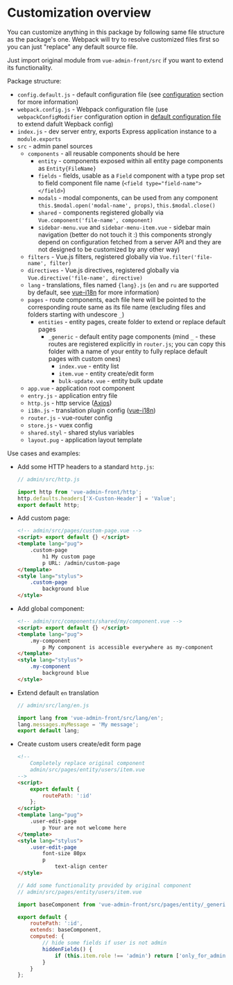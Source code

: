 # Customization overview

You can customize anything in this package by following same file structure as the package's one. Webpack will try to resolve customized files first so you can just "replace" any default source file.

Just import original module from `vue-admin-front/src` if you want to extend its functionality.

Package structure:

* `config.default.js` - default configuration file (see [configuration](configuration.md) section for more information)
* `webpack.config.js` - Webpack configuration file (use `webpackConfigModifier` configuration option in [default configuration file](https://github.com/mrTimofey/vue-admin/blob/master/config.default.js) to extend dafult Wepback config)
* `index.js` - dev server entry, exports Express application instance to a `module.exports`
* `src` - admin panel sources
    * `components` - all reusable components should be here
        * `entity` - components exposed within all entity page components as `Entity{FileName}`
        * `fields` - fields, usable as a `Field` component with a type prop set to field component file name (`<field type="field-name"></field>`)
        * `modals` - modal components, can be used from any component `this.$modal.open('modal-name', props)`, `this.$modal.close()`
        * `shared` - components registered globally via `Vue.component('file-name', component)`
        * `sidebar-menu.vue` and `sidebar-menu-item.vue` - sidebar main navigation (better do not touch it :) this components strongly depend on configuration fetched from a server API and they are not designed to be customized by any other way)
    * `filters` - Vue.js filters, registered globally via `Vue.filter('file-name', filter)`
    * `directives` - Vue.js directives, registered globally via `Vue.directive('file-name', directive)`
    * `lang` - translations, files named `{lang}.js` (`en` and `ru` are supported by default, see [vue-i18n](https://github.com/kazupon/vue-i18n) for more information)
    * `pages` - route components, each file here will be pointed to the corresponding route same as its file name (excluding files and folders starting with undescore `_`)
        * `entities` - entity pages, create folder to extend or replace default pages
            * `_generic` - default entity page components (mind `_` - these routes are registered explicitly in `router.js`; you can copy this folder with a name of your entity to fully replace default pages with custom ones)
                * `index.vue` - entity list
                * `item.vue` - entity create/edit form
                * `bulk-update.vue` - entity bulk update
    * `app.vue` - application root component
    * `entry.js` - application entry file
    * `http.js` - http service ([Axios](https://github.com/axios/axios))
    * `i18n.js` - translation plugin config ([vue-i18n](https://github.com/kazupon/vue-i18n))
    * `router.js` - vue-router config
    * `store.js` - vuex config
    * `shared.styl` - shared stylus variables
    * `layout.pug` - application layout template

Use cases and examples:

* Add some HTTP headers to a standard `http.js`:
    ```javascript
    // admin/src/http.js
    
    import http from 'vue-admin-front/http';
    http.defaults.headers['X-Custon-Header'] = 'Value';
    export default http;
    ```
* Add custom page:
    ```html
    <!-- admin/src/pages/custom-page.vue -->
    <script> export default {} </script>
    <template lang="pug">
        .custom-page
            h1 My custom page
            p URL: /admin/custom-page
    </template>
    <style lang="stylus">
        .custom-page
            background blue
    </style>
    ```
* Add global component:
    ```html
    <!-- admin/src/components/shared/my/component.vue -->
    <script> export default {} </script>
    <template lang="pug">
        .my-component
            p My component is accessible everywhere as my-component
    </template>
    <style lang="stylus">
        .my-component
            background blue
    </style>
    ```
* Extend default `en` translation
    ```javascript
    // admin/src/lang/en.js
    
    import lang from 'vue-admin-front/src/lang/en';
    lang.messages.myMessage = 'My message';
    export default lang;
    ```
* Create custom users create/edit form page
    ```html
    <!--
        Completely replace original component
        admin/src/pages/entity/users/item.vue
    -->
    <script>
        export default {
            routePath: ':id'
        };
    </script>
    <template lang="pug">
        .user-edit-page
            p Your are not welcome here
    </template>
    <style lang="stylus">
        .user-edit-page
            font-size 80px
            p
                text-align center
    </style>    
    ```
    
    ```javascript
    // Add some functionality provided by original component
    // admin/src/pages/entity/users/item.vue
    
    import baseComponent from 'vue-admin-front/src/pages/entity/_generic/item.vue';
    
    export default {
        routePath: ':id',
        extends: baseComponent,
        computed: {
            // hide some fields if user is not admin
            hiddenFields() {
                if (this.item.role !== 'admin') return ['only_for_admin'];
            }
        }
    };
    ```